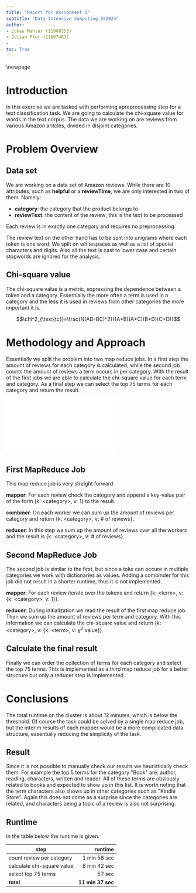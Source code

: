 ```yaml
---
title: "Report for Assignment 1"
subtitle: "Data-Intensive Computing SS2024"
author:
- Lukas Mahler (11908553)
- Julian Flür (11807481)
-
toc: True
---
```


\newpage

# Introduction

In this exercise we are tasked with performing apreprocessing step for a text classification task.
We are going to calculate the chi-square value for words in the text corpus.
The data we are working on are reviews from various Amazon aritcles, divided in disjoint categories.

# Problem Overview

## Data set

We are working on a data set of Amazon reviews.
While there are 10 attributes, such as **helpful** or a **reviewTime**, we are only interested in two of them.
Namely:

- **category**: the category that the product belongs to
- **reviewText**: the content of the review; this is the text to be processed

Each review is in exactly one category and requires no preprocessing.

The review text on the other hand has to be split into unigrams where each token is one word.
We split on whitespaces as well as a list of special characters and digits.
Also all the text is cast to lower case and certain stopwords are ignored for the analysis.

## Chi-square value

The chi-square value is a metric, expressing the dependence between a token and a category.
Essentially the more often a term is used in a category and the less it is used in reviews from other categories the more important it is.

$$\chi^2_{\text{tc}}=\frac{N(AD-BC)^2}{(A+B)(A+C)(B+D)(C+D)}$$

# Methodology and Approach

Essentially we split the problem into two map reduce jobs.
In a first step the amount of reviews for each category is calculated, while the second job counts the amount of reviews a term occurs in per category.
With the result of the first jobs we are able to calculate the chi-square value for each term and category.
As a final step we can select the top 75 terms for each category and return the result.

![](figures/jobs.drawio.pdf)

## First MapReduce Job

This map reduce job is very straight forward.

**mapper**: For each review check the category and append a key-value pair of the form {k: \<category\>, v: 1} to the result.

**combiner**: On each worker we can sum up the amount of reviews per category and return {k: \<category\>, v: # of reviews}.

**reducer**: In this step we sum up the amount of reviews over all the workers and the result is {k: \<category\>, v: # of reviews}.

## Second MapReduce Job

The second job is similar to the first, but since a toke can occure in multiple categories we work with dictionaries as values.
Adding a combinder for this job did not result in a shorter runtime, thus it is not implemented.

**mapper**: For each review iterate over the tokens and return {k: \<term\>, v: {k: \<category\>, v: 1}}.

**reducer**: During initialization we read the result of the first map reduce job. 
Then we sum up the amount of reviews per term and category.
With this information we can calculate the chi-square value and return {k: \<category\>, v: {k: \<term\>, v: $\chi^2$ value}}

## Calculate the final result

Finally we can order the collection of terms for each category and select the top 75 terms.
This is implemented as a third map reduce job for a better structure but only a reducer step is implemented. 

# Conclusions

The total runtime on the cluster is about 12 minutes, which is below the threshold.
Of course the task could be solved by a single map reduce job, but the interim results of each mapper would be a more complicated data structure, essentially reducing the simplicity of the task.

## Result

Since it is not possible to manually check our results we heuristically check them.
For example the top 5 terms for the category "Book" are: author, reading, characters, written and reader.
All of these terms are obviously related to books and expected to show up in this list.
It is worth noting that the term characters also shows up in other categories such as "Kindle Store".
Again this does not come as a surprise since the categories are related, and characters being a topic of a review is also not surprising.

## Runtime

In the table below the runtime is given.

| step                           | runtime           |
|--------------------------------|------------------:|
| count review per category      | 1 min 58 sec      |
| calculate chi-square value     | 8 min 42 sec      |
| select top 75 terms            | 57 sec            |
| **total**                      | **11 min 37 sec** |